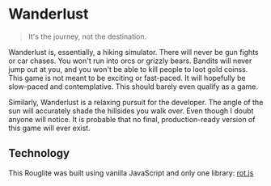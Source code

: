 # Wanderlust

> It's the journey, not the destination.

Wanderlust is, essentially, a hiking simulator. There will never be gun fights or car chases. You won't run into orcs or grizzly bears. Bandits will never jump out at you, and you won't be able to kill people to loot gold coinss. This game is not meant to be exciting or fast-paced. It will hopefully be slow-paced and contemplative. This should barely even qualify as a game.

Similarly, Wanderlust is a relaxing pursuit for the developer. The angle of the sun will accurately shade the hillsides you walk over. Even though I doubt anyone will notice. It is probable that no final, production-ready version of this game will ever exist.


## Technology

This Rouglite was built using vanilla JavaScript and only one library: [rot.js](https://github.com/ondras/rot.js)
